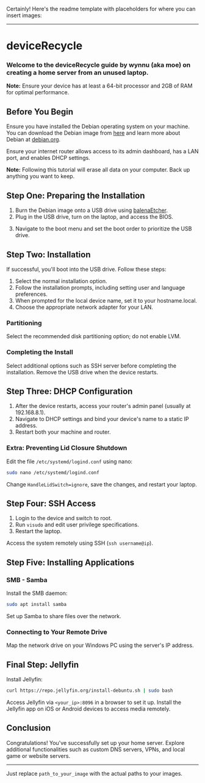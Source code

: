Certainly! Here's the readme template with placeholders for where you can insert images:

---

# deviceRecycle

### Welcome to the deviceRecycle guide by wynnu (aka moe) on creating a home server from an unused laptop.

**Note:** Ensure your device has at least a 64-bit processor and 2GB of RAM for optimal performance.

## Before You Begin

Ensure you have installed the Debian operating system on your machine. You can download the Debian image from [here](https://github.com/wynnucodesthings/deviceRecycle/network/dependencies) and learn more about Debian at [debian.org](https://www.debian.org/).

Ensure your internet router allows access to its admin dashboard, has a LAN port, and enables DHCP settings.

**Note:** Following this tutorial will erase all data on your computer. Back up anything you want to keep.

## Step One: Preparing the Installation

1. Burn the Debian image onto a USB drive using [balenaEtcher](https://etcher.balena.io/).
2. Plug in the USB drive, turn on the laptop, and access the BIOS.

<!-- ![BIOS](path_to_your_image) -->

3. Navigate to the boot menu and set the boot order to prioritize the USB drive.

## Step Two: Installation

If successful, you'll boot into the USB drive. Follow these steps:

1. Select the normal installation option.
2. Follow the installation prompts, including setting user and language preferences.
3. When prompted for the local device name, set it to your hostname.local.
4. Choose the appropriate network adapter for your LAN.

<!-- ![Installation](path_to_your_image) -->

### Partitioning

Select the recommended disk partitioning option; do not enable LVM.

<!-- ![Partitioning](path_to_your_image) -->

### Completing the Install

Select additional options such as SSH server before completing the installation. Remove the USB drive when the device restarts.

<!-- ![Completing Install](path_to_your_image) -->

## Step Three: DHCP Configuration

1. After the device restarts, access your router's admin panel (usually at 192.168.8.1).
2. Navigate to DHCP settings and bind your device's name to a static IP address.
3. Restart both your machine and router.

<!-- ![DHCP Configuration](path_to_your_image) -->

### Extra: Preventing Lid Closure Shutdown

Edit the file `/etc/systemd/logind.conf` using nano:

```bash
sudo nano /etc/systemd/logind.conf
```

Change `HandleLidSwitch=ignore`, save the changes, and restart your laptop.

<!-- ![Lid Closure](path_to_your_image) -->

## Step Four: SSH Access

1. Login to the device and switch to root.
2. Run `visudo` and edit user privilege specifications.
3. Restart the laptop.

Access the system remotely using SSH (`ssh username@ip`).

<!-- ![SSH Access](path_to_your_image) -->

## Step Five: Installing Applications

### SMB - Samba

Install the SMB daemon:

```bash
sudo apt install samba
```

Set up Samba to share files over the network.

<!-- ![Samba](path_to_your_image) -->

### Connecting to Your Remote Drive

Map the network drive on your Windows PC using the server's IP address.

<!-- ![Remote Drive](path_to_your_image) -->

## Final Step: Jellyfin

Install Jellyfin:

```bash
curl https://repo.jellyfin.org/install-debuntu.sh | sudo bash
```

Access Jellyfin via `<your_ip>:8096` in a browser to set it up. Install the Jellyfin app on iOS or Android devices to access media remotely.

<!-- ![Jellyfin](path_to_your_image) -->

## Conclusion

Congratulations! You've successfully set up your home server. Explore additional functionalities such as custom DNS servers, VPNs, and local game or website servers.

<!-- ![Conclusion](path_to_your_image) -->

---

Just replace `path_to_your_image` with the actual paths to your images.